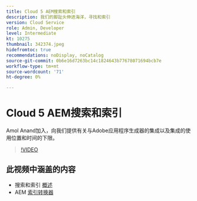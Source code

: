 ```yaml
---
title: Cloud 5 AEM搜索和索引
description: 我们的脚趾头伸进海洋，寻找和索引
version: Cloud Service
role: Admin, Developer
level: Intermediate
kt: 10275
thumbnail: 342374.jpeg
hidefromtoc: true
recommendations: noDisplay, noCatalog
source-git-commit: 0b6e16d7263bc14c1824643b77678071694bcb7e
workflow-type: tm+mt
source-wordcount: '71'
ht-degree: 0%

---
```


# Cloud 5 AEM搜索和索引

Amol Anand加入，向我们提供有关与Adobe应用程序生成器的集成以及集成的使用位置和时间的下限。

>[!VIDEO](https://video.tv.adobe.com/v/342374)

## 此视频中涵盖的内容

+ 搜索和索引 [概述](https://experienceleague.adobe.com/docs/experience-manager-cloud-service/content/operations/indexing.html)
+ AEM [索引转换器](https://experienceleague.adobe.com/docs/experience-manager-cloud-service/content/migration-journey/refactoring-tools/index-converter.html)